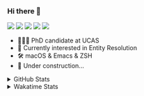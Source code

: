 ### Hi there 👋

[![](https://img.shields.io/badge/-Email-325180?logo=maildotru&logoColor=white&style=flat-square)](mailto:wang@tianshu.me)
[![](https://img.shields.io/badge/-GitHub-black?logo=GitHub&style=flat-square)](https://github.com/tshu-w)
[![](https://img.shields.io/badge/-Telegram-26a5e4?labelColor=fafafa&logo=telegram&style=flat-square)](https://t.me/tshu_w) 
[![](https://img.shields.io/badge/-Twitter-1da1f2?logo=Twitter&logoColor=white&style=flat-square)](https://twitter.com/tshu_w)
[![](https://komarev.com/ghpvc/?username=tshu-w&color=blueviolet&style=flat-square)]()



- 🧑🏻‍🎓 PhD candidate at UCAS
- 🔭 Currently interested in Entity Resolution
- 🛠 macOS & Emacs & ZSH
- 🚧 Under construction...

<details>

<summary>GitHub Stats</summary>

![Tianshu's GitHub stats](https://github-readme-stats.vercel.app/api?username=tshu-w&show_icons=true&theme=buefy&count_private=true)
  
</details>


<details>
  <summary>Wakatime Stats</summary>

  Currently, files accessed by tramp cannot be tracked by wakatime, see https://github.com/wakatime/wakatime-mode/issues/27
  <br>
  
<!--START_SECTION:waka-->
**I'm an Early 🐤** 

```text
🌞 Morning    23 commits     ██░░░░░░░░░░░░░░░░░░░░░░░   8.91% 
🌆 Daytime    135 commits    █████████████░░░░░░░░░░░░   52.33% 
🌃 Evening    94 commits     █████████░░░░░░░░░░░░░░░░   36.43% 
🌙 Night      6 commits      ░░░░░░░░░░░░░░░░░░░░░░░░░   2.33%

```
📅 **I'm Most Productive on Saturday** 

```text
Monday       53 commits     █████░░░░░░░░░░░░░░░░░░░░   20.54% 
Tuesday      57 commits     █████░░░░░░░░░░░░░░░░░░░░   22.09% 
Wednesday    27 commits     ██░░░░░░░░░░░░░░░░░░░░░░░   10.47% 
Thursday     11 commits     █░░░░░░░░░░░░░░░░░░░░░░░░   4.26% 
Friday       19 commits     █░░░░░░░░░░░░░░░░░░░░░░░░   7.36% 
Saturday     69 commits     ██████░░░░░░░░░░░░░░░░░░░   26.74% 
Sunday       22 commits     ██░░░░░░░░░░░░░░░░░░░░░░░   8.53%

```


📊 **This Week I Spent My Time On** 

```text
💬 Programming Languages: 
Emacs Lisp               29 hrs 40 mins      ████████████████████░░░░░   79.6% 
sh                       5 hrs 25 mins       ███░░░░░░░░░░░░░░░░░░░░░░   14.54% 
Org                      1 hr 35 mins        █░░░░░░░░░░░░░░░░░░░░░░░░   4.27% 
Other                    31 mins             ░░░░░░░░░░░░░░░░░░░░░░░░░   1.43% 
Git                      3 mins              ░░░░░░░░░░░░░░░░░░░░░░░░░   0.16%

🔥 Editors: 
Emacs                    31 hrs 51 mins      █████████████████████░░░░   85.46% 
Zsh                      5 hrs 25 mins       ███░░░░░░░░░░░░░░░░░░░░░░   14.54%

🐱‍💻 Projects: 
emacs                    30 hrs 8 mins       ████████████████████░░░░░   80.88% 
Terminal                 4 hrs 3 mins        ██░░░░░░░░░░░░░░░░░░░░░░░   10.9% 
Unknown Project          2 hrs 2 mins        █░░░░░░░░░░░░░░░░░░░░░░░░   5.48% 
universal_ie             33 mins             ░░░░░░░░░░░░░░░░░░░░░░░░░   1.48% 
dotfiles                 28 mins             ░░░░░░░░░░░░░░░░░░░░░░░░░   1.27%

💻 Operating System: 
Mac                      35 hrs 6 mins       ███████████████████████░░   94.18% 
Linux                    2 hrs 10 mins       █░░░░░░░░░░░░░░░░░░░░░░░░   5.82%

```

**I Mostly Code in Python** 

```text
Python                   6 repos             ████████░░░░░░░░░░░░░░░░░   31.58% 
JavaScript               3 repos             ████░░░░░░░░░░░░░░░░░░░░░   15.79% 
HTML                     2 repos             ██░░░░░░░░░░░░░░░░░░░░░░░   10.53% 
Emacs Lisp               2 repos             ██░░░░░░░░░░░░░░░░░░░░░░░   10.53% 
TeX                      2 repos             ██░░░░░░░░░░░░░░░░░░░░░░░   10.53%

```



 Last Updated on 21/10/2021
<!--END_SECTION:waka-->
</details>
